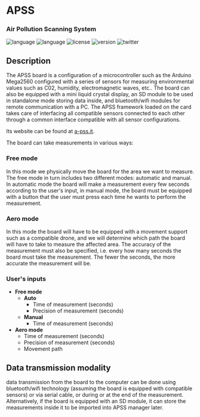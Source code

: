# **APSS**
### **Air Pollution Scanning System**
![language](https://img.shields.io/badge/lang-Python-blue)
![language](https://img.shields.io/badge/lang-bash-green)
![license](https://img.shields.io/badge/license-GPLv3-yellow)
![version](https://img.shields.io/badge/version-v1.0.beta1-green)
![twitter](https://img.shields.io/twitter/follow/apss?label=Follow&style=social)

## **Description**
The APSS board is a configuration of a microcontroller such as the Arduino Mega2560 configured with a series of sensors for measuring environmental values such as C02, humidity, electromagnetic waves, etc..
The board can also be equipped with a mini liquid crystal display, an SD module to be used in standalone mode storing data inside, and bluetooth/wifi modules for remote communication with a PC.
The APSS framework loaded on the card takes care of interfacing all compatible sensors connected to each other through a common interface compatible with all sensor configurations.

Its website can be found at [a-pss.it](https://a-pss.iit).

The board can take measurements in various ways:
### **Free mode**
In this mode we physically move the board for the area we want to measure. The free mode in turn includes two different modes: automatic and manual. In automatic mode the board will make a measurement every few seconds according to the user's input, in manual mode, the board must be equipped with a button that the user must press each time he wants to perform the measurement.

### **Aero mode**
In this mode the board will have to be equipped with a movement support such as a compatible drone, and we will determine which path the board will have to take to measure the affected area. The accuracy of the measurement must also be specified, i.e. every how many seconds the board must take the measurement. The fewer the seconds, the more accurate the measurement will be.

### **User's inputs**
- **Free mode**
  - **Auto**
    - Time of measurement (seconds)
    - Precision of measurement (seconds)
  - **Manual**
    - Time of measurement (seconds)
- **Aero mode**
  - Time of measurement (seconds)
  - Precision of measurement (seconds)
  - Movement path

## **Data transmission modality**
data transmission from the board to the computer can be done using bluetooth/wifi technology (assuming the board is equipped with compatible sensors) or via serial cable, or during or at the end of the measurement. Alternatively, if the board is equipped with an SD module, it can store the measurements inside it to be imported into APSS manager later.
